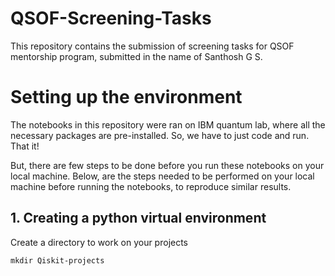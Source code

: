 # QSOF-Screening-Tasks
This repository contains the submission of screening tasks for QSOF mentorship program, submitted in the name of Santhosh G S.


# Setting up the environment
The notebooks in this repository were ran on IBM quantum lab, where all the necessary packages are pre-installed. So, we have to just code and run. That it!

But, there are few steps to be done before you run these notebooks on your local machine. Below, are the steps needed to be performed on your local machine before running the notebooks, to reproduce similar results.

## 1. Creating a python virtual environment

Create a directory to work on your projects
```
mkdir Qiskit-projects
```
